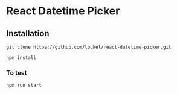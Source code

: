 # React Datetime Picker

## Installation

`git clone https://github.com/loukel/react-datetime-picker.git`

`npm install`

### To test

`npm run start`
